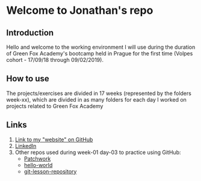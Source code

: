 # Welcome to Jonathan's repo

## Introduction

Hello and welcome to the working environment I will use during the duration of Green Fox Academy's bootcamp held in Prague for the first time (Volpes cohort - 17/09/18 through 09/02/2019).

## How to use

The projects/exercises are divided in 17 weeks (represented by the folders week-xx), which are divided in as many folders for each day I worked on projects related to Green Fox Academy

## Links

1. [Link to my "website" on GitHub](https://jonathan-bonnin.github.io/)
2. [LinkedIn](https://www.linkedin.com/in/jonathan-bonnin/)
3. Other repos used during week-01 day-03 to practice using GitHub:
    * [Patchwork](https://github.com/Jonathan-Bonnin/patchwork)
    * [hello-world](https://github.com/Jonathan-Bonnin/hello-world)
    * [git-lesson-repository](https://github.com/Jonathan-Bonnin/git-lesson-repository)